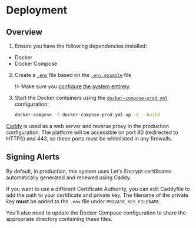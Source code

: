 # Deployment

## Overview

1. Ensure you have the following dependencies installed:

- Docker
- Docker Compose

2. Create a [`.env`](./.env) file based on the [`.env.example`](./.env.example) file

   !> Make sure you [configure the system entirely](./configuration.md).

3. Start the Docker containers using the [`docker-compose-prod.yml`](https://github.com/shu8/cap-editor/tree/main/docker-compose-prod.yml) configuration:

   ```bash
   docker-compose -f docker-compose-prod.yml up -d --build
   ```

[Caddy](https://caddyserver.com/) is used as a web server and reverse proxy in the production configuration. The platform will be accessible on port 80 (redirected to HTTPS) and 443, so these ports must be whitelisted in any firewalls.

## Signing Alerts

By default, in production, this system uses Let's Encrypt certificates automatically generated and renewed using Caddy.

If you want to use a different Certificate Authority, you can edit Caddyfile to add the path to your certificate and private key. The filename of the private key **must** be added to the `.env` file under `PRIVATE_KEY_FILENAME`.

You'll also need to update the Docker Compose configuration to share the appropriate directory containing these files.
